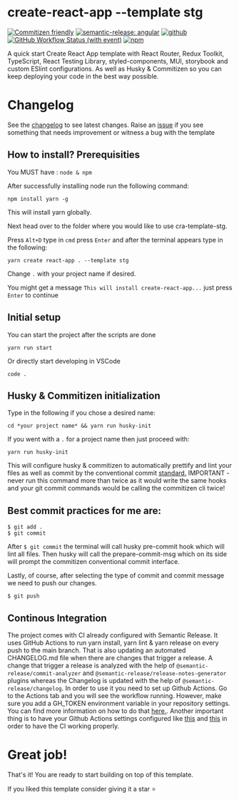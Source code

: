 # create-react-app --template stg
[![Commitizen friendly](https://img.shields.io/badge/commitizen-friendly-brightgreen.svg)](http://commitizen.github.io/cz-cli/)
[![semantic-release: angular](https://img.shields.io/badge/semantic--release-angular-e10079?logo=semantic-release)](https://github.com/semantic-release/semantic-release)
[![github](https://img.shields.io/github/v/release/NoHop3/cra-template-stg)](https://github.com/NoHop3/cra-template-stg/releases)
[![GitHub Workflow Status (with event)](https://img.shields.io/github/actions/workflow/status/NoHop3/cra-template-stg/main.yml)](https://github.com/NoHop3/cra-template-stg/actions/workflows/main.yml)
[![npm](https://img.shields.io/npm/v/cra-template-stg)](https://www.npmjs.com/package/cra-template-stg)



A quick start Create React App template with React Router, Redux Toolkit, TypeScript, React Testing Library, styled-components, MUI, storybook and custom ESlint configurations. As well as Husky & Commitizen so you can keep deploying your code in the best way possible.

# Changelog
See the [changelog](https://github.com/NoHop3/cra-template-stg/blob/main/CHANGELOG.md) to see latest changes.
Raise an [issue](https://github.com/NoHop3/cra-template-stg/issues) if you see something that needs improvement or witness a bug with the template

## How to install? Prerequisities

You MUST have : `node & npm`

After successfully installing node run the following command:

```
npm install yarn -g
```

This will install yarn globally.

Next head over to the folder where you would like to use cra-template-stg. 

Press `Alt+D` type in `cmd` press `Enter` and after the terminal appears type in the following:
```
yarn create react-app . --template stg
```
Change `.` with your project name if desired.

You might get a message `This will install create-react-app...` just press `Enter` to continue

## Initial setup

You can start the project after the scripts are done
```
yarn run start
```
Or directly start developing in VSCode
```
code .
```

## Husky & Commitizen initialization


Type in the following if you chose a desired name:
```
cd *your project name* && yarn run husky-init
```
If you went with a `.` for a project name then just proceed with:
```
yarn run husky-init
```
This will configure husky & commitizen to automatically prettify and lint your files as well as commit by the conventional commit [standard.](https://github.com/commitizen/cz-cli)
IMPORTANT - never run this command more than twice as it would write the same hooks and your git commit commands would be calling the commitizen cli twice!

## Best commit practices for me are:
```
$ git add .
$ git commit
```
After `$ git commit` the terminal will call husky pre-commit hook which will lint all files. 
Then husky will call the prepare-commit-msg which on its side will prompt the commitizen conventional commit interface.

Lastly, of course, after selecting the type of commit and commit message we need to push our changes.
```
$ git push
```

## Continous Integration
The project comes with CI already configured with Semantic Release. It uses GitHub Actions to run yarn install, yarn lint & yarn release on every push to the main branch. That is also updating an automated CHANGELOG.md file when there are changes that trigger a release. A change that trigger a release is analyzed with the help of `@semantic-release/commit-analyzer` and `@semantic-release/release-notes-generator` plugins whereas the Changelog is updated with the help of `@semantic-release/changelog`.
In order to use it you need to set up Github Actions. Go to the Actions tab and you will see the workflow running. However, make sure you add a GH_TOKEN environment variable in your repository settings. You can find more information on how to do that [here.](https://docs.github.com/en/actions/reference/encrypted-secrets#creating-encrypted-secrets-for-a-repository). Another important thing is to have your Github Actions settings configured like [this](https://scontent.xx.fbcdn.net/v/t1.15752-9/381261306_325011419937992_1519860712525371449_n.png?_nc_cat=108&ccb=1-7&_nc_sid=aee45a&_nc_ohc=qgfMv5oaQVUAX-MTgUI&_nc_ad=z-m&_nc_cid=0&_nc_ht=scontent.xx&oh=03_AdT_kc5fLikcdtkabKLC4vIw16YdGY7TbHcMjRPKRlC2Yw&oe=65341B49) and [this](https://scontent.xx.fbcdn.net/v/t1.15752-9/381282707_1037374181027013_7572008705668566205_n.png?_nc_cat=110&ccb=1-7&_nc_sid=aee45a&_nc_ohc=tUZRBwGtcDQAX8zsjHK&_nc_ad=z-m&_nc_cid=0&_nc_ht=scontent.xx&oh=03_AdRpDRhUI2wR42bRTduRgbLkhmZA3-rwhZK8YSgHTYZ56w&oe=65342748) in order to have the CI working properly.

# Great job! 

That's it! You are ready to start building on top of this template.

If you liked this template consider giving it a star ⭐
